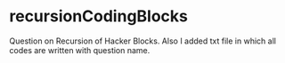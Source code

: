 # recursionCodingBlocks
Question on Recursion of Hacker Blocks.
Also I added txt file in which all codes are written with question name.
